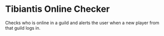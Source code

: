 Tibiantis Online Checker
========

Checks who is online in a guild and alerts the user when a new player from that guild logs in.
